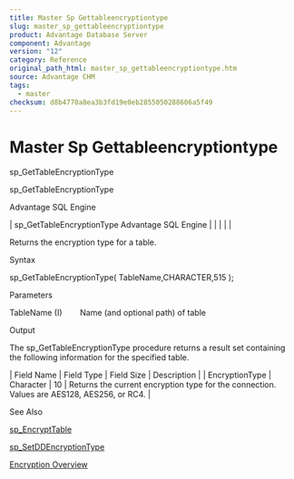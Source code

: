 ```yaml
---
title: Master Sp Gettableencryptiontype
slug: master_sp_gettableencryptiontype
product: Advantage Database Server
component: Advantage
version: "12"
category: Reference
original_path_html: master_sp_gettableencryptiontype.htm
source: Advantage CHM
tags:
  - master
checksum: d8b4770a8ea3b3fd19e0eb2855050288606a5f49
---
```


# Master Sp Gettableencryptiontype

sp\_GetTableEncryptionType

sp\_GetTableEncryptionType

Advantage SQL Engine

| sp\_GetTableEncryptionType  Advantage SQL Engine |  |  |  |  |

Returns the encryption type for a table.

Syntax

sp\_GetTableEncryptionType( TableName,CHARACTER,515 );

Parameters

TableName (I)        Name (and optional path) of table

Output

The sp\_GetTableEncryptionType procedure returns a result set containing the following information for the specified table.

| Field Name | Field Type | Field Size | Description |
| EncryptionType | Character | 10 | Returns the current encryption type for the connection. Values are AES128, AES256, or RC4. |

See Also

[sp\_EncryptTable](master_sp_encrypttable.md)

[sp\_SetDDEncryptionType](master_sp_setddencryptiontype.md)

[Encryption Overview](master_encryption.md)
